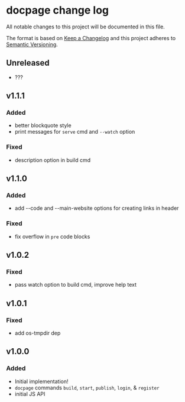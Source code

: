 # docpage change log

All notable changes to this project will be documented in this file.

The format is based on [Keep a Changelog](http://keepachangelog.com/) and this project adheres to [Semantic Versioning](http://semver.org/).

## Unreleased

* ???

## v1.1.1

### Added
* better blockquote style
* print messages for `serve` cmd and `--watch` option

### Fixed
* description option in build cmd

## v1.1.0

### Added
* add --code and --main-website options for creating links in header

### Fixed
* fix overflow in `pre` code blocks

## v1.0.2

### Fixed
* pass watch option to build cmd, improve help text

## v1.0.1

### Fixed
* add os-tmpdir dep

## v1.0.0

### Added
* Initial implementation!
* `docpage` commands `build`, `start`, `publish`, `login`, & `register`
* initial JS API

